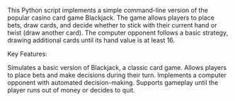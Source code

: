 This Python script implements a simple command-line version of the popular casino card game Blackjack. The game allows players to place bets, draw cards, and decide whether to stick with their current hand or twist (draw another card). The computer opponent follows a basic strategy, drawing additional cards until its hand value is at least 16.

Key Features:

Simulates a basic version of Blackjack, a classic card game.
Allows players to place bets and make decisions during their turn.
Implements a computer opponent with automated decision-making.
Supports gameplay until the player runs out of money or decides to quit.
